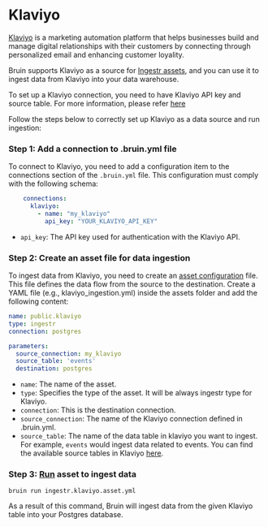 # Klaviyo
[Klaviyo](https://www.Klaviyo.com/) is a marketing automation platform that helps businesses build and manage digital relationships with their customers by connecting through personalized email and enhancing customer loyality.

Bruin supports Klaviyo as a source for [Ingestr assets](/assets/ingestr), and you can use it to ingest data from Klaviyo into your data warehouse.

To set up a Klaviyo connection, you need to have Klaviyo API key and source table. For more information, please refer [here](https://bruin-data.github.io/ingestr/supported-sources/klaviyo.html)

Follow the steps below to correctly set up Klaviyo as a data source and run ingestion:

### Step 1: Add a connection to .bruin.yml file

To connect to Klaviyo, you need to add a configuration item to the connections section of the `.bruin.yml` file. This configuration must comply with the following schema:

```yaml
    connections:
      klaviyo:
        - name: "my_klaviyo"
          api_key: "YOUR_KLAVIYO_API_KEY"
```
- `api_key`: The API key used for authentication with the Klaviyo API.

### Step 2: Create an asset file for data ingestion

To ingest data from Klaviyo, you need to create an [asset configuration](/assets/ingestr#asset-structure) file. This file defines the data flow from the source to the destination. Create a YAML file (e.g., klaviyo_ingestion.yml) inside the assets folder and add the following content:

```yaml
name: public.klaviyo
type: ingestr
connection: postgres

parameters:
  source_connection: my_klaviyo
  source_table: 'events'
  destination: postgres
```

- `name`: The name of the asset.
- `type`: Specifies the type of the asset. It will be always ingestr type for Klaviyo.
- `connection`: This is the destination connection. 
- `source_connection`: The name of the Klaviyo connection defined in .bruin.yml.
- `source_table`: The name of the data table in klaviyo you want to ingest. For example, `events` would ingest data related to events. You can find the available source tables in Klaviyo [here](https://bruin-data.github.io/ingestr/supported-sources/klaviyo.html#available-tables).


### Step 3: [Run](/commands/run) asset to ingest data
```
bruin run ingestr.klaviyo.asset.yml
```
As a result of this command, Bruin will ingest data from the given Klaviyo table into your Postgres database.